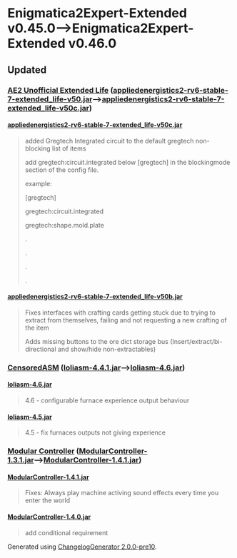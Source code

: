 # Enigmatica2Expert-Extended v0.45.0⟶Enigmatica2Expert-Extended v0.46.0


## Updated

### [AE2 Unofficial Extended Life](https://www.curseforge.com/minecraft/mc-mods/ae2-extended-life) ([appliedenergistics2-rv6-stable-7-extended_life-v50.jar](https://www.curseforge.com/minecraft/mc-mods/ae2-extended-life/files/3644382)⟶[appliedenergistics2-rv6-stable-7-extended_life-v50c.jar](https://www.curseforge.com/minecraft/mc-mods/ae2-extended-life/files/3649419))

#### [appliedenergistics2-rv6-stable-7-extended_life-v50c.jar](https://www.curseforge.com/minecraft/mc-mods/ae2-extended-life/files/3649419)
  > 
  > added Gregtech Integrated circuit to the default gregtech non-blocking list of items
  > 
  > add gregtech:circuit.integrated below [gregtech] in the blockingmode section of the config file.
  > 
  > example:
  > 
  > [gregtech]
  > 
  > gregtech:circuit.integrated
  > 
  > gregtech:shape.mold.plate
  > 
  > .
  > 
  > .
  > 
  > .
  > 
  > .
  > 
#### [appliedenergistics2-rv6-stable-7-extended_life-v50b.jar](https://www.curseforge.com/minecraft/mc-mods/ae2-extended-life/files/3648391)
  > 
  > Fixes interfaces with crafting cards getting stuck due to trying to extract from themselves, failing and not requesting a new crafting of the item
  > 
  > Adds missing buttons to the ore dict storage bus (Insert/extract/bi-directional and show/hide non-extractables)
  > 
### [CensoredASM](https://www.curseforge.com/minecraft/mc-mods/lolasm) ([loliasm-4.4.1.jar](https://www.curseforge.com/minecraft/mc-mods/lolasm/files/3630148)⟶[loliasm-4.6.jar](https://www.curseforge.com/minecraft/mc-mods/lolasm/files/3650472))

#### [loliasm-4.6.jar](https://www.curseforge.com/minecraft/mc-mods/lolasm/files/3650472)
  > 
  > 4.6 - configurable furnace experience output behaviour
  > 
#### [loliasm-4.5.jar](https://www.curseforge.com/minecraft/mc-mods/lolasm/files/3649969)
  > 
  > 4.5 - fix furnaces outputs not giving experience
  > 
### [Modular Controller](https://www.curseforge.com/minecraft/mc-mods/modular-controller) ([ModularController-1.3.1.jar](https://www.curseforge.com/minecraft/mc-mods/modular-controller/files/3613219)⟶[ModularController-1.4.1.jar](https://www.curseforge.com/minecraft/mc-mods/modular-controller/files/3652605))

#### [ModularController-1.4.1.jar](https://www.curseforge.com/minecraft/mc-mods/modular-controller/files/3652605)
  > 
  > Fixes: Always play machine activing sound effects every time you enter the world
  > 
#### [ModularController-1.4.0.jar](https://www.curseforge.com/minecraft/mc-mods/modular-controller/files/3647980)
  > 
  > add conditional requirement
  > 

Generated using [ChangelogGenerator 2.0.0-pre10](https://github.com/TheRandomLabs/ChangelogGenerator).
